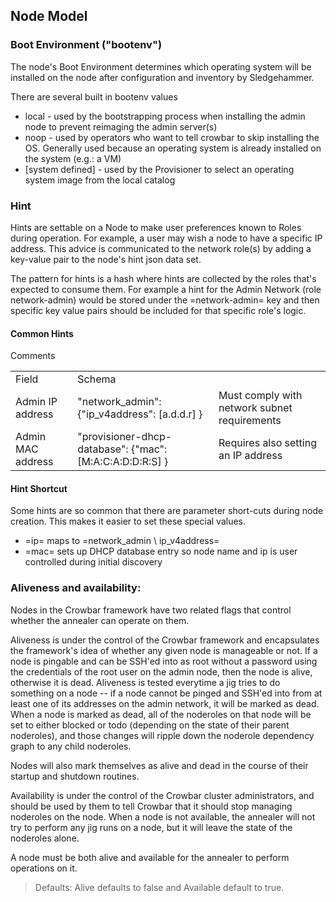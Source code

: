 ## Node Model

### Boot Environment ("bootenv")

The node's Boot Environment determines which operating system will be installed on the node after configuration and inventory by Sledgehammer.

There are several built in bootenv values 

* local - used by the bootstrapping process when installing the admin node to prevent reimaging the admin server(s)
* noop - used by operators who want to tell crowbar to skip installing the OS.  Generally used because an operating system is already installed on the system (e.g.: a VM)
* [system defined] - used by the Provisioner to select an operating system image from the local catalog

### Hint

Hints are settable on a Node to make user preferences known to Roles during operation.  For example, a user may wish a node to have a specific IP address.  This advice is communicated to the network role(s) by adding a key-value pair to the node's hint json data set.

The pattern for hints is a hash where hints are collected by the roles that's expected to consume them.  For example a hint for the Admin Network (role network-admin) would be stored under the =network-admin= key and then specific key value pairs should be included for that specific role's logic.
#### Common Hints

<table>
  <tr><td>Field</td><td>Schema</td></td>Comments</td></td>
  <tr> 
    <td>Admin IP address</td>
    <td>"network_admin": {"ip_v4address": [a.d.d.r] }</td>
    <td>Must comply with network subnet requirements</td>
  </td>
  <tr> 
    <td>Admin MAC address</td>
    <td>"provisioner-dhcp-database": {"mac": [M:A:C:A:D:D:R:S] }</td>
    <td>Requires also setting an IP address</td>
  </td>
</table>


#### Hint Shortcut

Some hints are so common that there are parameter short-cuts during node creation.  This makes it easier to set these special values.

* =ip= maps to =network_admin \ ip_v4address=
* =mac= sets up DHCP database entry so node name and ip is user controlled during initial discovery

### Aliveness and availability:

Nodes in the Crowbar framework have two related flags that control
whether the annealer can operate on them.

Aliveness is under the control of the Crowbar framework and
encapsulates the framework's idea of whether any given node is
manageable or not.  If a node is pingable and can be SSH'ed into as
root without a password using the credentials of the root user on
the admin node, then the node is alive, otherwise it is dead.
Aliveness is tested everytime a jig tries to do something on a node
-- if a node cannot be pinged and SSH'ed into from at least one of
its addresses on the admin network, it will be marked as
dead.  When a node is marked as dead, all of the noderoles on that
node will be set to either blocked or todo (depending on the state of
their parent noderoles), and those changes will ripple down the
noderole dependency graph to any child noderoles.

Nodes will also mark themselves as alive and dead in the course of
their startup and shutdown routines.

Availability is under the control of the Crowbar cluster
administrators, and should be used by them to tell Crowbar that it
should stop managing noderoles on the node.  When a node is not
available, the annealer will not try to perform any jig runs on a
node, but it will leave the state of the noderoles alone.

A node must be both alive and available for the annealer to perform
operations on it.

> Defaults: Alive defaults to false and Available default to true.
